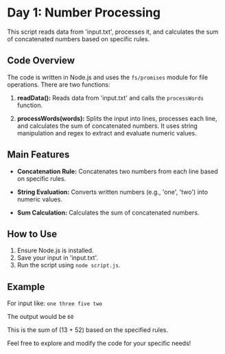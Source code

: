 # Day 1: Number Processing

This script reads data from 'input.txt', processes it, and calculates the sum of concatenated numbers based on specific rules.

## Code Overview

The code is written in Node.js and uses the `fs/promises` module for file operations. There are two functions:

1. **readData():** Reads data from 'input.txt' and calls the `processWords` function.

2. **processWords(words):** Splits the input into lines, processes each line, and calculates the sum of concatenated numbers. It uses string manipulation and regex to extract and evaluate numeric values.

## Main Features

- **Concatenation Rule:** Concatenates two numbers from each line based on specific rules.
  
- **String Evaluation:** Converts written numbers (e.g., 'one', 'two') into numeric values.

- **Sum Calculation:** Calculates the sum of concatenated numbers.

## How to Use

1. Ensure Node.js is installed.
2. Save your input in 'input.txt'.
3. Run the script using `node script.js`.

## Example

For input like:
`one three
five two`

The output would be `60`

This is the sum of (13 + 52) based on the specified rules.

Feel free to explore and modify the code for your specific needs!

